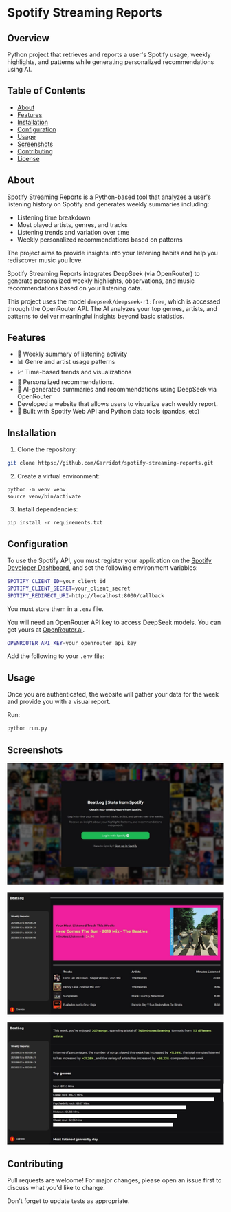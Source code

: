 
# Spotify Streaming Reports

## Overview
Python project that retrieves and reports a user's Spotify usage, weekly highlights, and patterns while generating personalized recommendations using AI.


## Table of Contents

- [About](#about)
- [Features](#features)
- [Installation](#installation)
- [Configuration](#configuration)
- [Usage](#usage)
- [Screenshots](#screenshots)
- [Contributing](#contributing)
- [License](#license)
## About

Spotify Streaming Reports is a Python-based tool that analyzes a user's listening history on Spotify and generates weekly summaries including:

- Listening time breakdown
- Most played artists, genres, and tracks
- Listening trends and variation over time
- Weekly personalized recommendations based on patterns

The project aims to provide insights into your listening habits and help you rediscover music you love.

Spotify Streaming Reports integrates DeepSeek (via OpenRouter) to generate personalized weekly highlights, observations, and music recommendations based on your listening data.

This project uses the model `deepseek/deepseek-r1:free`, which is accessed through the OpenRouter API. The AI analyzes your top genres, artists, and patterns to deliver meaningful insights beyond basic statistics.
## Features

- 🔁 Weekly summary of listening activity
- 📊 Genre and artist usage patterns
- 📈 Time-based trends and visualizations
- 🌟 Personalized recommendations.
- 🤖 AI-generated summaries and recommendations using DeepSeek via OpenRouter
- Developed a website that allows users to visualize each weekly report.
- 🧠 Built with Spotify Web API and Python data tools (pandas, etc)


## Installation

1. Clone the repository:
```bash
git clone https://github.com/Garridot/spotify-streaming-reports.git
```

2. Create a virtual environment:
```
python -m venv venv
source venv/bin/activate 
```

3. Install dependencies:
```
pip install -r requirements.txt
```


## Configuration

To use the Spotify API, you must register your application on the [Spotify Developer Dashboard](https://developer.spotify.com/dashboard/), and set the following environment variables:

```bash
SPOTIPY_CLIENT_ID=your_client_id
SPOTIPY_CLIENT_SECRET=your_client_secret
SPOTIPY_REDIRECT_URI=http://localhost:8000/callback
```

You must store them in a `.env` file.

You will need an OpenRouter API key to access DeepSeek models. You can get yours at [OpenRouter.ai](https://openrouter.ai/).


```bash
OPENROUTER_API_KEY=your_openrouter_api_key
```

Add the following to your `.env` file:


## Usage

Once you are authenticated, the website will gather your data for the week and provide you with a visual report.

Run:
```bash
python run.py
```
## Screenshots

![Weekly Report Login](screenshots/screenshot_1.jpg)

![Weekly Report Top Tracks](screenshots/screenshot_2.jpg)

![Weekly Report Description](screenshots/screenshot_3.jpg)

## Contributing

Pull requests are welcome! For major changes, please open an issue first to discuss what you'd like to change.

Don't forget to update tests as appropriate.